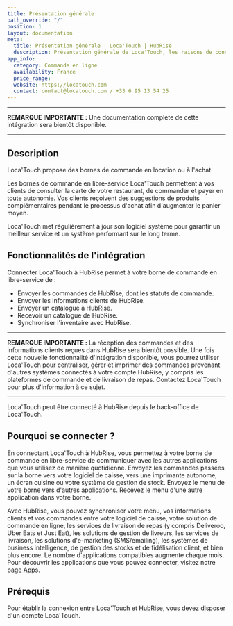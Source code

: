 ```yaml
---
title: Présentation générale
path_override: "/"
position: 1
layout: documentation
meta:
  title: Présentation générale | Loca'Touch | HubRise
  description: Présentation générale de Loca'Touch, les raisons de connecter Loca'Touch à HubRise et les fonctionnalités de l'intégration avec HubRise.
app_info:
  category: Commande en ligne
  availability: France
  price_range:
  website: https://locatouch.com
  contact: contact@locatouch.com / +33 6 95 13 54 25
---
```


---

**REMARQUE IMPORTANTE :** Une documentation complète de cette intégration sera bientôt disponible.

---

## Description

Loca'Touch propose des bornes de commande en location ou à l'achat.

Les bornes de commande en libre-service Loca'Touch permettent à vos clients de consulter la carte de votre restaurant, de commander et payer en toute autonomie. Vos clients reçoivent des suggestions de produits complémentaires pendant le processus d'achat afin d'augmenter le panier moyen.

Loca'Touch met régulièrement à jour son logiciel système pour garantir un meilleur service et un système performant sur le long terme.

## Fonctionnalités de l'intégration

Connecter Loca'Touch à HubRise permet à votre borne de commande en libre-service de :

- Envoyer les commandes de HubRise, dont les statuts de commande.
- Envoyer les informations clients de HubRise.
- Envoyer un catalogue à HubRise.
- Recevoir un catalogue de HubRise.
- Synchroniser l'inventaire avec HubRise.

---

**REMARQUE IMPORTANTE :** La réception des commandes et des informations clients reçues dans HubRise sera bientôt possible. Une fois cette nouvelle fonctionnalité d'intégration disponible, vous pourrez utiliser Loca'Touch pour centraliser, gérer et imprimer des commandes provenant d'autres systèmes connectés à votre compte HubRise, y compris les plateformes de commande et de livraison de repas. Contactez Loca'Touch pour plus d'information à ce sujet.

---

Loca'Touch peut être connecté à HubRise depuis le back-office de Loca'Touch.

## Pourquoi se connecter ?

En connectant Loca'Touch à HubRise, vous permettez à votre borne de commande en libre-service de communiquer avec les autres applications que vous utilisez de manière quotidienne. Envoyez les commandes passées sur la borne vers votre logiciel de caisse, vers une imprimante autonome, un écran cuisine ou votre système de gestion de stock. Envoyez le menu de votre borne vers d'autres applications. Recevez le menu d'une autre application dans votre borne.

Avec HubRise, vous pouvez synchroniser votre menu, vos informations clients et vos commandes entre votre logiciel de caisse, votre solution de commande en ligne, les services de livraison de repas (y compris Deliveroo, Uber Eats et Just Eat), les solutions de gestion de livreurs, les services de livraison, les solutions d'e-marketing (SMS/emailing), les systèmes de business intelligence, de gestion des stocks et de fidélisation client, et bien plus encore. Le nombre d'applications compatibles augmente chaque mois. Pour découvrir les applications que vous pouvez connecter, visitez notre [page Apps](/apps).

## Prérequis

Pour établir la connexion entre Loca'Touch et HubRise, vous devez disposer d'un compte Loca'Touch.
